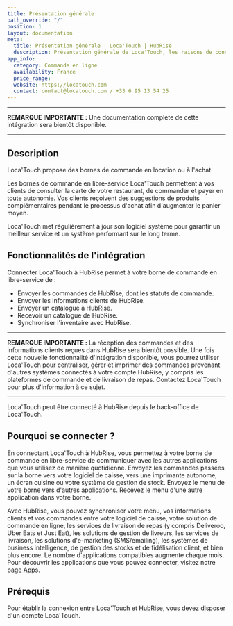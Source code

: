 ```yaml
---
title: Présentation générale
path_override: "/"
position: 1
layout: documentation
meta:
  title: Présentation générale | Loca'Touch | HubRise
  description: Présentation générale de Loca'Touch, les raisons de connecter Loca'Touch à HubRise et les fonctionnalités de l'intégration avec HubRise.
app_info:
  category: Commande en ligne
  availability: France
  price_range:
  website: https://locatouch.com
  contact: contact@locatouch.com / +33 6 95 13 54 25
---
```


---

**REMARQUE IMPORTANTE :** Une documentation complète de cette intégration sera bientôt disponible.

---

## Description

Loca'Touch propose des bornes de commande en location ou à l'achat.

Les bornes de commande en libre-service Loca'Touch permettent à vos clients de consulter la carte de votre restaurant, de commander et payer en toute autonomie. Vos clients reçoivent des suggestions de produits complémentaires pendant le processus d'achat afin d'augmenter le panier moyen.

Loca'Touch met régulièrement à jour son logiciel système pour garantir un meilleur service et un système performant sur le long terme.

## Fonctionnalités de l'intégration

Connecter Loca'Touch à HubRise permet à votre borne de commande en libre-service de :

- Envoyer les commandes de HubRise, dont les statuts de commande.
- Envoyer les informations clients de HubRise.
- Envoyer un catalogue à HubRise.
- Recevoir un catalogue de HubRise.
- Synchroniser l'inventaire avec HubRise.

---

**REMARQUE IMPORTANTE :** La réception des commandes et des informations clients reçues dans HubRise sera bientôt possible. Une fois cette nouvelle fonctionnalité d'intégration disponible, vous pourrez utiliser Loca'Touch pour centraliser, gérer et imprimer des commandes provenant d'autres systèmes connectés à votre compte HubRise, y compris les plateformes de commande et de livraison de repas. Contactez Loca'Touch pour plus d'information à ce sujet.

---

Loca'Touch peut être connecté à HubRise depuis le back-office de Loca'Touch.

## Pourquoi se connecter ?

En connectant Loca'Touch à HubRise, vous permettez à votre borne de commande en libre-service de communiquer avec les autres applications que vous utilisez de manière quotidienne. Envoyez les commandes passées sur la borne vers votre logiciel de caisse, vers une imprimante autonome, un écran cuisine ou votre système de gestion de stock. Envoyez le menu de votre borne vers d'autres applications. Recevez le menu d'une autre application dans votre borne.

Avec HubRise, vous pouvez synchroniser votre menu, vos informations clients et vos commandes entre votre logiciel de caisse, votre solution de commande en ligne, les services de livraison de repas (y compris Deliveroo, Uber Eats et Just Eat), les solutions de gestion de livreurs, les services de livraison, les solutions d'e-marketing (SMS/emailing), les systèmes de business intelligence, de gestion des stocks et de fidélisation client, et bien plus encore. Le nombre d'applications compatibles augmente chaque mois. Pour découvrir les applications que vous pouvez connecter, visitez notre [page Apps](/apps).

## Prérequis

Pour établir la connexion entre Loca'Touch et HubRise, vous devez disposer d'un compte Loca'Touch.
